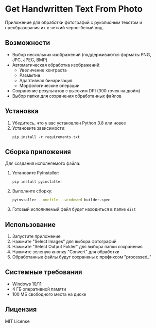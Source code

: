 # Get Handwritten Text From Photo

Приложение для обработки фотографий с рукописным текстом и преобразования их в четкий черно-белый вид.

## Возможности

- Выбор нескольких изображений (поддерживаются форматы PNG, JPG, JPEG, BMP)
- Автоматическая обработка изображений:
  - Увеличение контраста 
  - Размытие
  - Адаптивная бинаризация
  - Морфологические операции
- Сохранение результатов с высоким DPI (300 точек на дюйм)
- Выбор папки для сохранения обработанных файлов

## Установка

1. Убедитесь, что у вас установлен Python 3.8 или новее
2. Установите зависимости:
   ```bash:builder.spec
   pip install -r requirements.txt
   ```

## Сборка приложения

Для создания исполняемого файла:

1. Установите PyInstaller:
   ```bash
   pip install pyinstaller
   ```
2. Выполните сборку:
   ```bash
   pyinstaller --onefile --windowed builder.spec
   ```
3. Готовый исполняемый файл будет находиться в папке `dist`

## Использование

1. Запустите приложение
2. Нажмите "Select Images" для выбора фотографий
3. Нажмите "Select Output Folder" для выбора папки сохранения
4. Нажмите зеленую кнопку "Convert" для обработки
5. Обработанные файлы будут сохранены с префиксом "processed_"

## Системные требования

- Windows 10/11
- 4 ГБ оперативной памяти
- 100 МБ свободного места на диске

## Лицензия

MIT License